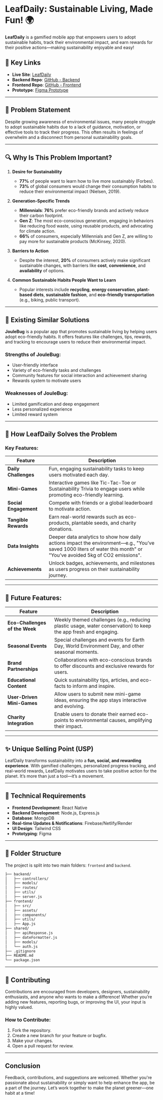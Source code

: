 # **LeafDaily: Sustainable Living, Made Fun! 🌍**

**LeafDaily** is a gamified mobile app that empowers users to adopt sustainable habits, track their environmental impact, and earn rewards for their positive actions—making sustainability enjoyable and easy!

## **🔗 Key Links**

- **Live Site**: [LeafDaily](#)  
- **Backend Repo**: [GitHub - Backend](#)  
- **Frontend Repo**: [GitHub - Frontend](#)  
- **Prototype**: [Figma Prototype](https://www.figma.com/design/rUVgdmJUXLelwqm0oFhEy0/Untitled?node-id=374-2383&t=hICjItB5EKPf9QeF-1)

---

## **📌 Problem Statement**

Despite growing awareness of environmental issues, many people struggle to adopt sustainable habits due to a lack of guidance, motivation, or effective tools to track their progress. This often results in feelings of overwhelm and a disconnect from personal sustainability goals.

---

## **🔍 Why Is This Problem Important?**

1. **Desire for Sustainability**  
   - **77%** of people want to learn how to live more sustainably (Forbes).  
   - **73%** of global consumers would change their consumption habits to reduce their environmental impact (Nielsen, 2019).

2. **Generation-Specific Trends**  
   - **Millennials**: **76%** prefer eco-friendly brands and actively reduce their carbon footprint.  
   - **Gen Z**: The most eco-conscious generation, engaging in behaviors like reducing food waste, using reusable products, and advocating for climate action.  
   - **66%** of consumers, especially Millennials and Gen Z, are willing to pay more for sustainable products (McKinsey, 2020).

3. **Barriers to Action**  
   - Despite the interest, **20%** of consumers actively make significant sustainable changes, with barriers like **cost**, **convenience**, and **availability** of options.

4. **Common Sustainable Habits People Want to Learn**  
   - Popular interests include **recycling**, **energy conservation**, **plant-based diets**, **sustainable fashion**, and **eco-friendly transportation** (e.g., biking, public transport).

---

## **🚀 Existing Similar Solutions**

**JouleBug** is a popular app that promotes sustainable living by helping users adopt eco-friendly habits. It offers features like challenges, tips, rewards, and tracking to encourage users to reduce their environmental impact.

### **Strengths of JouleBug:**

- User-friendly interface
- Variety of eco-friendly tasks and challenges
- Community features for social interaction and achievement sharing
- Rewards system to motivate users

### **Weaknesses of JouleBug:**

- Limited gamification and deep engagement
- Less personalized experience
- Limited reward system

---

## **🌱 How LeafDaily Solves the Problem**

### **Key Features:**

| Feature                          | Description                                                              |
|----------------------------------|--------------------------------------------------------------------------|
| **Daily Challenges**             | Fun, engaging sustainability tasks to keep users motivated each day.     |
| **Mini-Games**                   | Interactive games like Tic-Tac-Toe or Sustainability Trivia to engage users while promoting eco-friendly learning. |
| **Social Engagement**            | Compete with friends or a global leaderboard to motivate action.         |
| **Tangible Rewards**             | Earn real-world rewards such as eco-products, plantable seeds, and charity donations. |
| **Data Insights**                | Deeper data analytics to show how daily actions impact the environment—e.g., "You’ve saved 1000 liters of water this month" or "You’ve avoided 5kg of CO2 emissions". |
| **Achievements**        | Unlock badges, achievements, and milestones as users progress on their sustainability journey. |

---

## **🌱 Future Features:**

| Feature                         | Description                                                                 |
|----------------------------------|-----------------------------------------------------------------------------|
| **Eco-Challenges of the Week**   | Weekly themed challenges (e.g., reducing plastic usage, water conservation) to keep the app fresh and engaging. |
| **Seasonal Events**              | Special challenges and events for Earth Day, World Environment Day, and other seasonal moments. |
| **Brand Partnerships**           | Collaborations with eco-conscious brands to offer discounts and exclusive rewards for users. |
| **Educational Content**          | Quick sustainability tips, articles, and eco-facts to inform and inspire. |
| **User-Driven Mini-Games**       | Allow users to submit new mini-game ideas, ensuring the app stays interactive and evolving. |
| **Charity Integration**          | Enable users to donate their earned eco-points to environmental causes, amplifying their impact. |

---

## **✨ Unique Selling Point (USP)**

LeafDaily transforms sustainability into a **fun, social, and rewarding experience**. With gamified challenges, personalized progress tracking, and real-world rewards, LeafDaily motivates users to take positive action for the planet. It’s more than just a tool—it’s a movement.

---

## **🔧 Technical Requirements**

- **Frontend Development**: React Native
- **Backend Development**: Node.js, Express.js
- **Database**: MongoDB
- **Real-time Updates & Notifications**: Firebase/Netlify/Render
- **UI Design**: Tailwind CSS
- **Prototyping**: Figma

---

## **📂 Folder Structure**

The project is split into two main folders: `frontend` and `backend`.

```bash
├── backend/
│   ├── controllers/
│   ├── models/
│   ├── routes/
│   ├── utils/         
│   ├── server.js
├── frontend/
│   ├── src/
│   ├── assets/
│   ├── components/
│   ├── utils/         
│   ├── App.js
├── shared/             
│   ├── apiResponse.js
│   ├── dateFormatter.js
│   ├── models/        
│   └── auth.js        
├── .gitignore
├── README.md
└── package.json
```

---

## **🎯 Contributing**

Contributions are encouraged from developers, designers, sustainability enthusiasts, and anyone who wants to make a difference! Whether you’re adding new features, reporting bugs, or improving the UI, your input is highly valued.

### How to Contribute:
1. Fork the repository.
2. Create a new branch for your feature or bugfix.
3. Make your changes.
4. Open a pull request for review.

---

## **Conclusion**

Feedback, contributions, and suggestions are welcomed. Whether you're passionate about sustainability or simply want to help enhance the app, be a part of the journey. Let’s work together to make the planet greener—one habit at a time!
